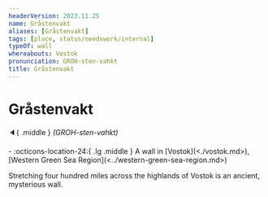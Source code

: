 ```yaml
---
headerVersion: 2023.11.25
name: Gråstenvakt
aliases: [Gråstenvakt]
tags: [place, status/needswork/internal]
typeOf: wall
whereabouts: Vostok
pronunciation: GROH-sten-vahkt
title: Gråstenvakt
---
```

# Gråstenvakt
:speaker:{ .middle } *(GROH-sten-vahkt)*  
<div class="grid cards ext-narrow-margin ext-one-column" markdown>
-    :octicons-location-24:{ .lg .middle } A wall in [Vostok](<./vostok.md>), [Western Green Sea Region](<../western-green-sea-region.md>)  
</div>


Stretching four hundred miles across the highlands of Vostok is an ancient, mysterious wall. 

